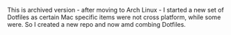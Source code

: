 This is archived version - after moving to Arch Linux - I started a new set of Dotfiles as certain Mac specific items were not cross platform, while some were. So I created a new repo and now amd combing Dotfiles.
